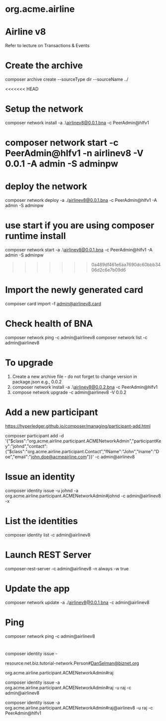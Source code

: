 # org.acme.airline

# Airline v8

Refer to lecture on Transactions & Events

# Create the archive
composer archive create  --sourceType dir --sourceName ../

<<<<<<< HEAD
# Setup the network
composer network install -a .\airlinev8@0.0.1.bna -c PeerAdmin@hlfv1

composer network start -c PeerAdmin@hlfv1 -n airlinev8 -V 0.0.1  -A admin -S adminpw
=======
# deploy the network
composer network deploy -a ./airlinev8@0.0.1.bna -c PeerAdmin@hlfv1 -A admin -S adminpw

# use start  if you are using composer runtime install
composer network start -a .\airlinev8@0.0.1.bna -c PeerAdmin@hlfv1 -A admin -S adminpw
>>>>>>> 0a489df461e6aa7690dc60bbb3406d2c6e7b09d6

# Import the newly generated card
composer card import -f admin@airlinev8.card

# Check health of BNA
composer network ping -c admin@airlinev8
composer network list -c admin@airlinev8

# To upgrade
1. Create a new archive file - do not forget to change version in package.json e.g., 0.0.2
2. composer network install -a .\airlinev8@0.0.2.bna -c PeerAdmin@hlfv1
3. compose network upgrade -c admin@airlinev8 -V 0.0.2


# Add a new participant
https://hyperledger.github.io/composer/managing/participant-add.html

composer participant add -d '{"$class":"org.acme.airline.participant.ACMENetworkAdmin","participantKey":"johnd","contact":{"$class":"org.acme.airline.participant.Contact","fName":"John","lname":"Doe","email":"john.doe@acmeairline.com"}}' -c admin@airlinev8

# Issue an identity
composer identity issue -u johnd -a org.acme.airline.participant.ACMENetworkAdmin#johnd -c admin@airlinev8 -x

# List the identities
composer identity list -c admin@airlinev8

# Launch REST Server
composer-rest-server -c admin@airlinev8 -n always -w true

# Update the app
composer network update -a ./airlinev8@0.0.1.bna -c admin@airlinev8

# Ping 
composer network ping -c admin@airlinev8
















# 

composer identity issue -

resource:net.biz.tutorial-network.Person#DanSelman@biznet.org

org.acme.airline.participant.ACMENetworkAdmin#raj

composer identity issue -a org.acme.airline.participant.ACMENetworkAdmin#raj -u raj -c admin@airlinev8

composer identity issue -a org.acme.airline.participant.ACMENetworkAdmin#raj@airlinev8 -u raj -c PeerAdmin@hlfv1


